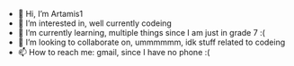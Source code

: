 - 👋 Hi, I’m Artamis1
- 👀 I’m interested in, well currently codeing
- 🌱 I’m currently learning, multiple things since I am just in grade 7 :(
- 💞️ I’m looking to collaborate on, ummmmmm, idk stuff related to codeing 
- 📫 How to reach me: gmail, since I have no phone :(

<!---
Artamis1/Artamis1 is a ✨ special ✨ repository because its `README.md` (this file) appears on your GitHub profile.
You can click the Preview link to take a look at your changes.
--->
